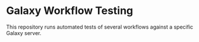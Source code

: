 # Galaxy Workflow Testing

This repository runs automated tests of several workflows against a specific Galaxy server.
